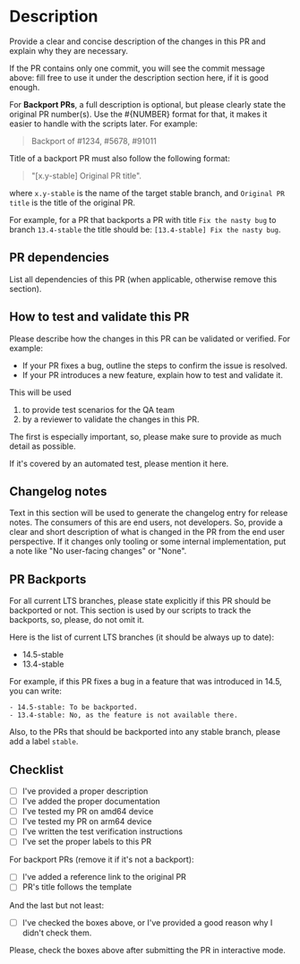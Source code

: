 # Description

Provide a clear and concise description of the changes in this PR and
explain why they are necessary.

If the PR contains only one commit, you will see the commit message above:
fill free to use it under the description section here, if it is good enough.

For **Backport PRs**, a full description is optional, but please clearly state
the original PR number(s). Use the #{NUMBER} format for that, it makes it easier
to handle with the scripts later. For example:

> Backport of #1234, #5678, #91011

Title of a backport PR must also follow the following format:

> "[x.y-stable] Original PR title".

where `x.y-stable` is the name of the target stable branch, and
`Original PR title` is the title of the original PR.

For example, for a PR that backports a PR with title `Fix the nasty bug` to
branch `13.4-stable` the title should be:
`[13.4-stable] Fix the nasty bug`.

## PR dependencies

List all dependencies of this PR (when applicable, otherwise remove this
section).

## How to test and validate this PR

Please describe how the changes in this PR can be validated or verified. For
example:

- If your PR fixes a bug, outline the steps to confirm the issue is resolved.
- If your PR introduces a new feature, explain how to test and validate it.

This will be used

1. to provide test scenarios for the QA team
1. by a reviewer to validate the changes in this PR.

The first is especially important, so, please make sure to provide as much
detail as possible.

If it's covered by an automated test, please mention it here.

## Changelog notes

Text in this section will be used to generate the changelog entry for
release notes. The consumers of this are end users, not developers.
So, provide a clear and short description of what is changed in the PR from
the end user perspective. If it changes only tooling or some internal
implementation, put a note like "No user-facing changes" or "None".

## PR Backports

For all current LTS branches, please state explicitly if this PR should be
backported or not. This section is used by our scripts to track the backports,
so, please, do not omit it.

Here is the list of current LTS branches (it should be always up to date):

- 14.5-stable
- 13.4-stable

For example, if this PR fixes a bug in a feature that was introduced in 14.5,
you can write:

```text
- 14.5-stable: To be backported.
- 13.4-stable: No, as the feature is not available there.
```

Also, to the PRs that should be backported into any stable branch, please
add a label `stable`.

## Checklist

- [ ] I've provided a proper description
- [ ] I've added the proper documentation
- [ ] I've tested my PR on amd64 device
- [ ] I've tested my PR on arm64 device
- [ ] I've written the test verification instructions
- [ ] I've set the proper labels to this PR

For backport PRs (remove it if it's not a backport):

- [ ] I've added a reference link to the original PR
- [ ] PR's title follows the template

And the last but not least:

- [ ] I've checked the boxes above, or I've provided a good reason why I didn't
  check them.

Please, check the boxes above after submitting the PR in interactive mode.
